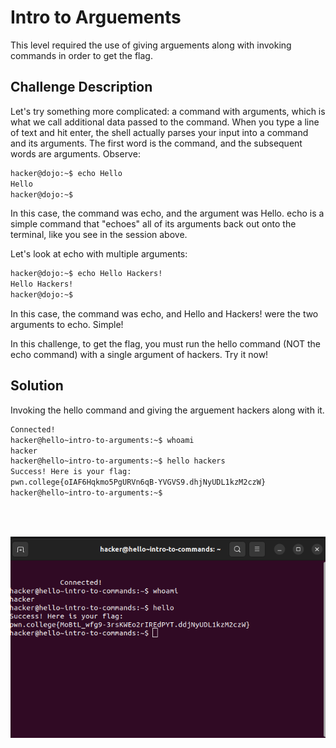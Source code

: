 # Intro to Arguements
This level required the use of giving arguements along with invoking commands in order to get the flag.

## Challenge Description
Let's try something more complicated: a command with arguments, which is what we call additional data passed to the command. When you type a line of text and hit enter, the shell actually parses your input into a command and its arguments. The first word is the command, and the subsequent words are arguments. Observe:

```bash
hacker@dojo:~$ echo Hello
Hello
hacker@dojo:~$
```

In this case, the command was echo, and the argument was Hello. echo is a simple command that "echoes" all of its arguments back out onto the terminal, like you see in the session above.

Let's look at echo with multiple arguments:

```bash
hacker@dojo:~$ echo Hello Hackers!
Hello Hackers!
hacker@dojo:~$
```

In this case, the command was echo, and Hello and Hackers! were the two arguments to echo. Simple!

In this challenge, to get the flag, you must run the hello command (NOT the echo command) with a single argument of hackers. Try it now!

## Solution

Invoking the hello command and giving the arguement hackers along with it. 

 ```bash
Connected!
hacker@hello~intro-to-arguments:~$ whoami
hacker
hacker@hello~intro-to-arguments:~$ hello hackers
Success! Here is your flag:
pwn.college{oIAF6Hqkmo5PgURVn6qB-YVGVS9.dhjNyUDL1kzM2czW}
hacker@hello~intro-to-arguments:~$

```

<br>
<br>

![](https://github.com/adityachawla005/cryptonite_taskphase_Aditya/raw/main/hello%20Hackers/1st.png)


